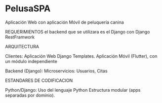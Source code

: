 # PelusaSPA
Aplicación Web con aplicación Móvil de peluquería canina

REQUERIMIENTOS
el backend que se utilizara es el Django con Django RestFramwork

ARQUITECTURA

Clientes:
Aplicación Web Django Templates.
Aplicación Móvil (Flutter), con un módulo independiente 

Backend (Django):
Microservicios: Usuarios, Citas

ESTANDARES DE CODIFICACION

Python/Django:
Uso del lenguaje Python
Estructura modular (apps separadas por dominio).
